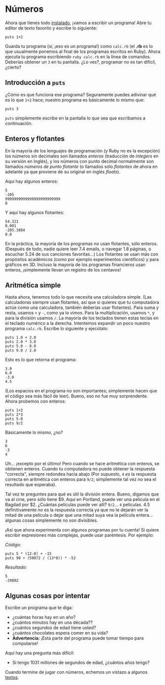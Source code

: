 Números
=======

Ahora que tienes todo [instalado](https://github.com/programaelfuturo/aprende.a.programar/blob/master/capitulos/00-inicio.md#inicio),
¡vamos a escribir un programa! Abre tu editor de texto favorito y escribe lo
siguiente:

    puts 1+2

Guarda tu programa (sí, ¡eso es un programa!) como `calc.rb`
(el **.rb** es lo que usualmente ponemos al final de
los programas escritos en Ruby). Ahora ejecuta tu programa escribiendo
`ruby calc.rb` en la línea de comandos. Deberías obtener un `3`
en tu pantalla. ¿Lo ves?, programar no es tan difícil, ¿cierto?

## Introducción a `puts`

¿Cómo es que funciona ese programa? Seguramente puedes adivinar qué es lo que
`1+2` hace; nuestro programa es básicamente lo mismo que:

    puts 3

`puts` simplemente escribe en la pantalla lo que sea que escribamos a continuación.

## Enteros y flotantes

En la mayoría de los lenguajes de programación (y Ruby no es la excepción)
los números sin decimales son llamados *enteros* (traducción de *integers* en
su versión en Inglés), y los números con punto decimal normalmente son llamados
*números de punto flotante* (o llamados sólo *flotantes* de ahora en adelante ya
que proviene de su original en inglés *floats*).

Aquí hay algunos enteros:

    5
    -205
    9999999999999999999999999
    0

Y aquí hay algunos flotantes:

    54.321
    0.001
    -205.3884
    0.0

En la práctica, la mayoría de los programas no usan flotantes, sólo enteros.
(Después de todo, nadie quiere leer 7.4 emails, o navegar 1.8 páginas,
o escuchar 5.24 de sus canciones favoritas...) Los flotantes se usan más con
propósitos académicos (como por ejemplo experimentos científicos) y para
gráficos en 3D. Incluso la mayoría de los programas financieros usan enteros,
¡simplemente llevan un registro de los centavos!

Aritmética simple
-----------------

Hasta ahora, tenemos todo lo que necesita una calculadora simple.
(Las calculadoras siempre usan flotantes, así que si
quieres que tu computadora actúe como una calculadora, también deberías
usar flotantes). Para suma y resta, usamos `+` y `-`, como ya lo vimos.
Para la multiplicación, usamos `*`, y para la división usamos
`/`. La mayoría de los teclados tienen estas teclas en el
teclado numérico a la derecha. Intentemos expandir un poco
nuestro programa `calc.rb`. Escribe lo siguiente y ejecútalo:

    puts 1.0 + 2.0
    puts 2.0 * 3.0
    puts 5.0 - 8.0
    puts 9.0 / 2.0

Esto es lo que retorna el programa:

    3.0
    6.0
    -3.0
    4.5

(Los espacios en el programa no son importantes; simplemente
hacen que el código sea más fácil de leer). Bueno, eso no
fue muy sorprendente. Ahora probemos con enteros:

    puts 1+2
    puts 2*3
    puts 5-8
    puts 9/2

Básicamente lo mismo, ¿no?

    3
    6
    -3
    4

Uh... ¡excepto por el último!
Pero cuando se hace aritmética con enteros, se obtienen enteros.
Cuando tu computadora no puede obtener la respuesta "correcta",
siempre redondea hacia abajo (Por supuesto, `4` *es*
la respuesta correcta en aritmética con enteros para `9/2`;
simplemente tal vez no sea el resultado que esperaba).

Tal vez te preguntes para qué es útil la división entera. Bueno, digamos
que va al cine, pero sólo tiene $9. Aquí en Portland, puede ver una
película en el Bagdad por $2. ¿Cuántas películas puede ver allí?
`9/2`... `4` películas. 4.5 definitivamente *no*
es la respuesta correcta ya que no le dejarán ver la mitad de
una película o dejar que una mitad suya vea la película entera...
algunas cosas simplemente no son divisibles.

¡Así que ahora experimenta con algunos programas por tu cuenta!
Si quiere escribir expresiones más complejas, puede usar paréntesis.
Por ejemplo:

*Código:*

    puts 5 * (12-8) + -15
    puts 98 + (59872 / (13*8)) * -52

*Resultado:*

    5
    -29802

Algunas cosas por intentar
--------------------------

Escribe un programa que te diga:

* ¿cuántas horas hay en un año?
* ¿cuántos minutos hay en una década??
* ¿cuántos segundos de edad tiene usted?
* ¿cuántos chocolates espera comer en su vida?
* **Advertencia:** ¡Esta parte del programa puede tomar tiempo para computarse!

Aquí hay una pregunta más difícil:

* Si tengo 1031 millones de segundos de edad, ¿cuántos años tengo?

Cuando termine de jugar con números, echemos un vistazo
a algunos [textos](https://github.com/rubyperu/aprende.a.programar/blob/master/capitulos/02-textos.md#textos).
